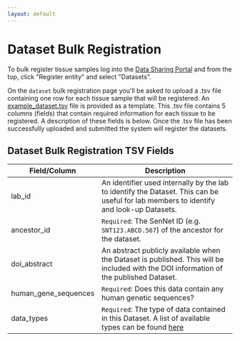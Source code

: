 ```yaml
---
layout: default
---
```

# Dataset Bulk Registration

To bulk register tissue samples log into the [Data Sharing Portal](https://data.sennetconsortium.org/edit/bulk/dataset?action=register) and from the top, click "Register entity" and select "Datasets".

On the `dataset` bulk registration page you'll be asked to upload a .tsv file containing one row for each tissue sample that will be registered.  An [example_dataset.tsv](https://data.sennetconsortium.org/bulk/entities/example_dataset.tsv) file is provided as a template. This .tsv file contains 5 columns (fields) that contain required information for each tissue to be registered.  A description of these fields is below.  Once the .tsv file has been successfully uploaded and submitted the system will register the datasets.


## Dataset Bulk Registration TSV Fields

| Field/Column         | Description                                                                                                                                                                          |
|----------------------|--------------------------------------------------------------------------------------------------------------------------------------------------------------------------------------|
| lab_id               | An identifier used internally by the lab to identify the Dataset. This can be useful for lab members to identify and look-up Datasets.                                               |
| ancestor_id          | `Required`: The SenNet ID (e.g. `SNT123.ABCD.567`) of the ancestor for the dataset.                                                                                                  |
| doi_abstract         | An abstract publicly available when the Dataset is published. This will be included with the DOI information of the published Dataset.                                               |
| human_gene_sequences | `Required`: Does this data contain any human genetic sequences?                                                                                                                      |
| data_types           | `Required`: The type of data contained in this Dataset. A list of available types can be found [here](https://ontology.api.hubmapconsortium.org/datasets?application_context=SENNET) |
